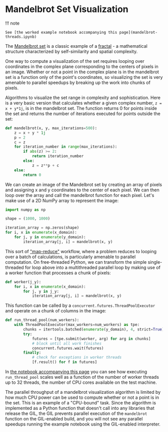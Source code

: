 # Mandelbrot Set Visualization

!!! note

    See [the worked example notebook accompanying this page](mandelbrot-threads.ipynb)

The [Mandelbrot set](https://en.wikipedia.org/wiki/Mandelbrot_set) is a classic
example of a [fractal](https://en.wikipedia.org/wiki/Fractal) - a mathematical
structure characterized by self-similarity and spatial complexity.

One way to compute a visualization of the set requires looping over coordinates
in the complex plane corresponding to the centers of pixels in an image. Whether
or not a point in the complex plane is in the mandelbrot set is a function only
of the point's coordinates, so visualizing the set is very amenable to parallel
speedups by breaking up the work into chunks of pixels.

Algorithms to visualize the set range in complexity and sophistication. Here is
a very basic version that calculates whether a given complex number, `z = x + y*1j`, is in the mandelbrot set. The function returns 0 for points inside the
set and returns the number of iterations executed for points outside the set:

```python
def mandelbrot(x, y, max_iterations=500):
    z = x + y * 1j
    p = 2
    c = z
    for iteration_number in range(max_iterations):
        if abs(z) >= 2:
            return iteration_number
        else:
            z = z**p + c
    else:
        return 0
```

We can create an image of the Mandelbrot set by creating an array of pixels and
assigning x and y coordinates to the center of each pixel. We can then loop over
the array and call the mandelbrot function for each pixel. Let's make use of a
2D NumPy array to represent the image:

```python
import numpy as np

shape = (1000, 1000)

iteration_array = np.zeros(shape)
for i, x in enumerate(x_domain):
    for j, y in enumerate(y_domain):
        iteration_array[j, i] = mandelbrot(x, y)
```

This sort of ["map-reduce"](https://en.wikipedia.org/wiki/MapReduce) workflow,
where a problem reduces to looping over a batch of calculations, is particularly
amenable to parallel computation. On free-threaded Python, we can transform the
simple single-threaded for loop above into a multithreaded parallel loop by
making use of a worker function that processes a chunk of pixels:

```python
def worker(j_y):
    for i, x in enumerate(x_domain):
        for j, y in j_y:
            iteration_array[j, i] = mandelbrot(x, y)
```

This function can be called by a `concurrent.futures.ThreadPoolExecutor` and
operate on a chunk of columns in the image:

```python
def run_thread_pool(num_workers):
    with ThreadPoolExecutor(max_workers=num_workers) as tpe:
        chunks = itertools.batched(enumerate(y_domain), 4, strict=True)
        try:
            futures = [tpe.submit(worker, arg) for arg in chunks]
            # block until all work finishes
            concurrent.futures.wait(futures)
        finally:
            # check for exceptions in worker threads
            [f.result() for f in futures]
```

In [the notebook accompanying this page](mandelbrot-threads.ipynb) you can see
how executing `run_thread_pool` scales well as a function of the number of
worker threads up to 32 threads, the number of CPU cores available on the test
machine.

The parallel throughput of a mandelbrot visualization algorithm is limited by
how much CPU power can be used to compute whether or not a point is in the
set. This is an example of a "CPU-bound" task. Since the algorithm is
implemented as a Python function that doesn't call into any libraries that
release the GIL, the GIL prevents parallel execution of the `mandelbrot`
function on the GIL-enabled build, and you will not see any parallel speedups
running the example notebook using the GIL-enabled interpreter.
